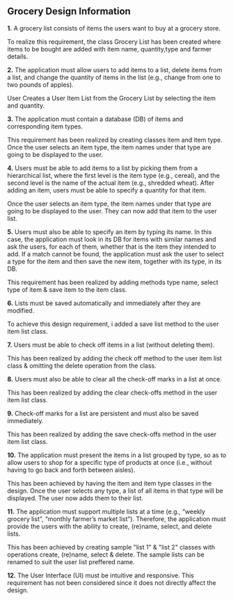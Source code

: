 ## Grocery Design Information

**1.** A grocery list consists of items the users want to buy at a grocery store.

To realize this requirement, the class Grocery List has been created where items to be bought are added with
item name, quantity,type and farmer details.

**2.** The application must allow users to
add items to a list, delete items from a list, and change the quantity of items in the list (e.g., change from
one to two pounds of apples).

User Creates a User Item List from the Grocery List by selecting the item and quantity.


**3.** The application must contain a database (DB) of items	 and corresponding item types.

This requirement has been realized by creating classes item and item type. Once the user selects an item type, the
item names under that type are going to be displayed to the user.


**4.** Users must be able to add items to a list by picking them from a hierarchical list, where the first level is the
 item type (e.g., cereal), and the second level is the name of the actual item (e.g., shredded wheat). After adding
an item, users must be able to specify a quantity for that item.

Once the user selects an item type, the item names under that type are going to be displayed to the user. They can now
add that item to the user list.


**5.** Users must also be able to specify an item by typing its name. In this case, the application must look in its DB for
items with similar names and ask the users, for each of them, whether that is the item they intended to add. If a match
cannot be found, the application must ask the user to select a type for the item and then save the new item, together
with its type, in its DB.

This requirement has been realized by adding methods type name, select type of item & save item to the item class.


**6.** Lists must be saved automatically and immediately after they are modified.

To achieve this design requirement, i added a save list method to the user item list class.



**7.** Users must be able to check off items in a list (without deleting them).

This has been realized by adding the check off method to the user item list class & omitting the delete operation from the class.


**8.** Users must also be able to clear all the check-off marks in a list at once.

This has been realized by adding the clear check-offs method in the user item list class.

**9.** Check-off marks for a list are persistent and must also be saved immediately.

This has been realized by adding the save check-offs method in the user item list class.


**10.** The application must present the items in a list grouped by type, so as to allow users to shop for a specific type of products at once
(i.e., without having to go back and forth between aisles).

This has been achieved by having the item and item type classes in the design. Once the user selects any type, a list of all items in that type
 will be displayed.
The user now adds them to their list.


**11.** The application must support multiple lists at a time (e.g., “weekly grocery list”, “monthly farmer’s market list”).
Therefore, the application must provide the users with the ability to create, (re)name, select, and delete lists.

This has been achieved by creating sample "list 1" & "list 2" classes with operations create, (re)name, select & delete.
The sample lists can be renamed to suit the user list preffered name.



**12.** The User Interface (UI) must be intuitive and responsive.
This requirement has not been considered since it does not directly affect the design.
